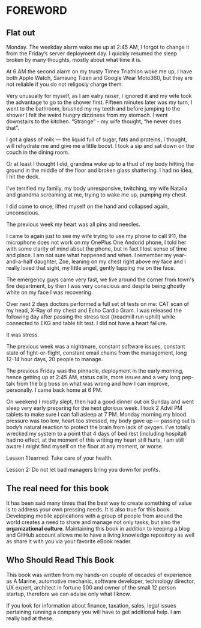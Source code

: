 # FOREWORD

## Flat out



Monday. The weekday alarm wake me up at 2:45 AM, I forgot to change it from the Friday’s server deployment day. I quickly resumed the sleep broken by many thoughts, mostly about what time it is. 

At 6 AM the second alarm on my trusty Timex Triathlon woke me up, I have both Apple Watch, Samsung Tizen and Google Wear Moto360, but they are not reliable if you do not religosly charge them.

Very unusually for myself, as I am ealry raiser, I ignored it and my wife took the advantage to go to the shower first. Fifteen minutes later was my turn, I went to the bathroom, brushed my my teeth and before jumping to the shower I felt the weird hungry dizziness from my stomach. I went downstairs to the kitchen. “Strange” - my wife thought, “he never does that”. 

I got a glass of milk — the liquid full of sugar, fats and proteins, I thought, will rehydrate me and give me a little boost. I took a sip and sat down on the couch in the dining room. 

Or at least I thought I did, grandma woke up to a thud of my body hitting the ground in the middle of the floor and broken glass shattering. I had no idea, I hit the deck. 

I've terrified my family, my body unresponsive, twitching, my wife Natalia and grandma screaming at me, trying to wake me up, pumping my chest. 

I did come to once, lifted myself on the hand and collapsed again, unconscious. 

The previous week my heart was all pins and needles.

I came to again just to see my wife trying to use my phone to call 911, the microphone does not work on my OnePlus One Andorid phone, I told her with some clarity of mind about the phone, but in fact I lost sense of time and place. I am not sure what happened and when. I remember my year-and-a-half daughter, Zoe, leaning on my chest right above my face and I really loved that sight, my little angel, gently tapping me on the face. 

The emergency guys came very fast, we live around the corner from town's fire department, by then I was very conscious and despite being ghostly white on my face I was recovering. 

Over next 2 days doctors performed a full set of tests on me: CAT scan of my head, X-Ray of my chest and Echo Cardio Gram. I was released the following day after passing the stress test (treadmill run uphill) while connected to EKG and table tilt test. I did not have a heart failure. 

It was stress.

The previous week was a nightmare, constant software issues, constant state of fight-or-flight, constant email chains from the management, long 12-14 hour days, 20 people to manage.   

The previous Friday was the pinnacle, deployment in the early morning, hence getting up at 2:45 AM, status calls, more issues and a very long pep-talk from the big boss on what was wrong and how I can improve, personally. I came back home at 6 PM. 

On weekend I mostly slept, then had a good dinner out on Sunday and went sleep very early preparing for the next glorious week. I took 2 Advil PM tablets to make sure I can fall asleep at 7 PM. Monday morning my blood pressure was too low, heart too stressed, my body gave up — passing out is body’s natural reaction to protect the brain from lack of oxygen. I’ve totally wrecked my system to a point that 4 days of bed rest (including hospital) had no effect, at the moment of this writing my heart still hurts, I am still aware I might find myself on the floor at any moment, or worse.

Lesson 1 learned: Take care of your health.

Lesson 2: Do not let bad managers bring you down for profits.



## The real need for this book



It has been said many times that the best way to create something of value is to address your own pressing needs. It is also true for this book. Developing mobile applications with a group of people from around the world creates a need to share and manage not only tasks, but also the **organizational culture**.
Maintaining this book in addition to keeping a blog and GitHub account allows me to have a living knowledge repository as well as share it with you via your favorite eBook reader.

## Who Should Read This Book

This book was written from my hands-on couple of decades of experience as A Marine, automotive mechanic, software developer, technology director, UX expert, architect in fortune 500 and owner of the small 12 person startup, therefore we can advise only what I know. 

If you look for information about finance, taxation, sales, legal issues pertaining running a company you will have to get additional help.  I am really bad at these.

